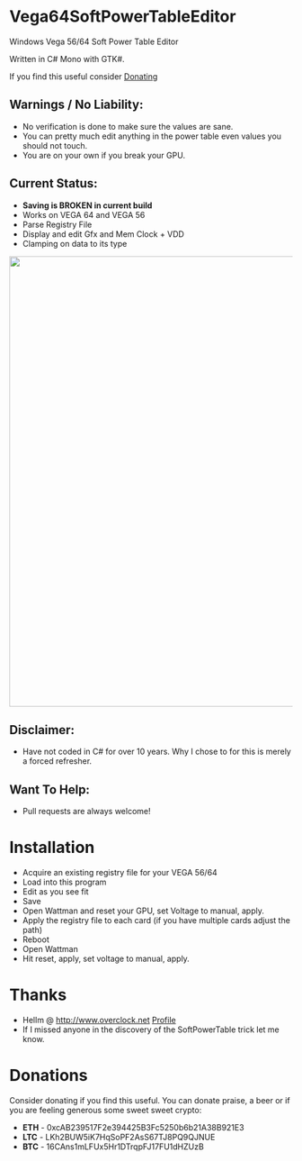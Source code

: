 # Vega64SoftPowerTableEditor
Windows Vega 56/64 Soft Power Table Editor

Written in C# Mono with GTK#.

If you find this useful consider [Donating](#donations)

## Warnings / No Liability:
 - No verification is done to make sure the values are sane.
 - You can pretty much edit anything in the power table even values you should not touch.
 - You are on your own if you break your GPU.

## Current Status:
 - __Saving is BROKEN in current build__
 - Works on VEGA 64 and VEGA 56
 - Parse Registry File
 - Display and edit Gfx and Mem Clock + VDD
 - Clamping on data to its type
 
 <img src="https://github.com/halsafar/Vega64SoftPowerTableEditor/blob/master/screenshots/screenshot.png" width="800"/>

## Disclaimer:
 - Have not coded in C# for over 10 years.  Why I chose to for this is merely a forced refresher.
 
## Want To Help:
 - Pull requests are always welcome!  
  
# Installation
 - Acquire an existing registry file for your VEGA 56/64
 - Load into this program
 - Edit as you see fit
 - Save
 - Open Wattman and reset your GPU, set Voltage to manual, apply.
 - Apply the registry file to each card (if you have multiple cards adjust the path)
 - Reboot
 - Open Wattman
 - Hit reset, apply, set voltage to manual, apply.

# Thanks
 - Hellm @ http://www.overclock.net [Profile](http://www.overclock.net/u/511964/hellm)
 - If I missed anyone in the discovery of the SoftPowerTable trick let me know.

# Donations

Consider donating if you find this useful.  You can donate praise, a beer or if you are feeling generous some sweet sweet crypto:

* __ETH__ - 0xcAB239517F2e394425B3Fc5250b6b21A38B921E3
* __LTC__ - LKh2BUW5iK7HqSoPF2AsS67TJ8PQ9QJNUE
* __BTC__ - 16CAns1mLFUx5Hr1DTrqpFJ17FU1dHZUzB


